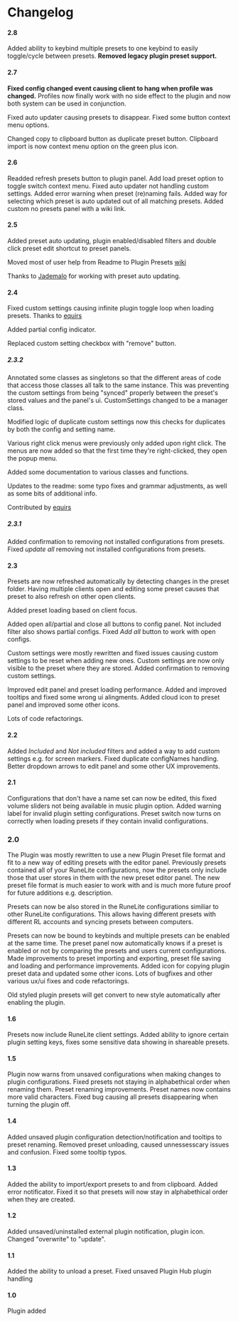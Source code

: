 # Changelog

#### 2.8

Added ability to keybind multiple presets to one keybind to easily toggle/cycle between presets. **Removed legacy plugin preset support.**

#### 2.7

**Fixed config changed event causing client to hang when profile was changed.** Profiles now finally work with no side effect to the plugin and now both system can be used in conjunction.

Fixed auto updater causing presets to disappear. Fixed some button context menu options.

Changed copy to clipboard button as duplicate preset button. Clipboard import is now context menu option on the green plus icon.

#### 2.6

Readded refresh presets button to plugin panel. Add load preset option to toggle switch context menu. Fixed auto updater not handling custom settings. Added error warning when preset (re)naming fails. Added way for selecting which preset is auto updated out of all matching presets. Added custom no presets panel with a wiki link.

#### 2.5

Added preset auto updating, plugin enabled/disabled filters and double click preset edit shortcut to preset panels.

Moved most of user help from Readme to Plugin Presets [wiki](https://github.com/antero111/plugin-presets/wiki)

Thanks to [Jademalo](https://github.com/Jademalo) for working with preset auto updating.

#### 2.4

Fixed custom settings causing infinite plugin toggle loop when loading presets. Thanks to [equirs](https://github.com/equirs)

Added partial config indicator.

Replaced custom setting checkbox with "remove" button.

##### 2.3.2

Annotated some classes as singletons so that the different areas of code that access those classes all talk to the same instance. This was preventing the custom settings from being "synced" properly between the preset's stored values and the panel's ui. CustomSettings changed to be a manager class.

Modified logic of duplicate custom settings now this checks for duplicates by both the config and setting name.

Various right click menus were previously only added upon right click. The menus are now added so that the first time they're right-clicked, they open the popup menu.

Added some documentation to various classes and functions.

Updates to the readme: some typo fixes and grammar adjustments, as well as some bits of additional info.

Contributed by [equirs](https://github.com/equirs)

##### 2.3.1

Added confirmation to removing not installed configurations from presets. Fixed _update all_ removing not installed configurations from presets.

#### 2.3

Presets are now refreshed automatically by detecting changes in the preset folder. Having multiple clients open and editing some preset causes that preset to also refresh on other open clients.

Added preset loading based on client focus.

Added open all/partial and close all buttons to config panel. Not included filter also shows partial configs. Fixed _Add all_ button to work with open configs.

Custom settings were mostly rewritten and fixed issues causing custom settings to be reset when adding new ones. Custom settings are now only visible to the preset where they are stored. Added confirmation to removing custom settings.

Improved edit panel and preset loading performance. Added and improved tooltips and fixed some wrong ui alingments. Added cloud icon to preset panel and improved some other icons.

Lots of code refactorings.

#### 2.2

Added _Included_ and _Not included_ filters and added a way to add custom settings e.g. for screen markers. Fixed duplicate configNames handling. Better dropdown arrows to edit panel and some other UX improvements.

#### 2.1

Configurations that don't have a name set can now be edited, this fixed volume sliders not being available in music plugin option. Added warning label for invalid plugin setting configurations. Preset switch now turns on correctly when loading presets if they contain invalid configurations.

### 2.0

The Plugin was mostly rewritten to use a new Plugin Preset file format and fit to a new way of editing presets with the editor panel. Previously presets contained all of your RuneLite configurations, now the presets only include those that user stores in them with the new preset editor panel. The new preset file format is much easier to work with and is much more future proof for future additions e.g. description.

Presets can now be also stored in the RuneLite configurations similiar to other RuneLite configurations. This allows having different presets with different RL accounts and syncing presets between computers.

Presets can now be bound to keybinds and multiple presets can be enabled at the same time. The preset panel now automatically knows if a preset is enabled or not by comparing the presets and users current configurations. Made improvements to preset importing and exporting, preset file saving and loading and performance improvements. Added icon for copying plugin preset data and updated some other icons. Lots of bugfixes and other various ux/ui fixes and code refactorings.

Old styled plugin presets will get convert to new style automatically after enabling the plugin.

#### 1.6

Presets now include RuneLite client settings. Added ability to ignore certain plugin setting keys, fixes some sensitive data showing in shareable presets.

#### 1.5

Plugin now warns from unsaved configurations when making changes to plugin configurations. Fixed presets not staying in alphabethical order when renaming them. Preset renaming improvements. Preset names now contains more valid characters. Fixed bug causing all presets disappearing when turning the plugin off.

#### 1.4

Added unsaved plugin configuration detection/notification and tooltips to preset renaming.
Removed preset unloading, caused unnessesscary issues and confusion. Fixed some tooltip typos.

#### 1.3

Added the ability to import/export presets to and from clipboard. Added error notificator. Fixed it so that presets will now stay in alphabethical order when they are created.

#### 1.2

Added unsaved/uninstalled external plugin notification, plugin icon. Changed "overwrite" to "update".

#### 1.1

Added the ability to unload a preset. Fixed unsaved Plugin Hub plugin handling

#### 1.0

Plugin added
